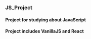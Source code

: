 ### JS_Project

#### Project for studying about JavaScript
#### Project includes VanillaJS and React
